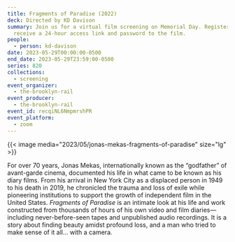```yaml
---
title: Fragments of Paradise (2022)
deck: Directed by KD Davison
summary: Join us for a virtual film screening on Memorial Day. Register to
  receive a 24-hour access link and password to the film.
people:
  - person: kd-davison
date: 2023-05-29T00:00:00-0500
end_date: 2023-05-29T23:59:00-0500
series: 820
collections:
  - screening
event_organizer:
  - the-brooklyn-rail
event_producer:
  - the-brooklyn-rail
event_id: recqiNL6NmpmrshPR
event_platform:
  - zoom
---
```

{{< image media="2023/05/jonas-mekas-fragments-of-paradise" size="lg" >}}

For over 70 years, Jonas Mekas, internationally known as the “godfather” of avant-garde cinema, documented his life in what came to be known as his diary films. From his arrival in New York City as a displaced person in 1949 to his death in 2019, he chronicled the trauma and loss of exile while pioneering institutions to support the growth of independent film in the United States. *Fragments of Paradise* is an intimate look at his life and work constructed from thousands of hours of his own video and film diaries—including never-before-seen tapes and unpublished audio recordings. It is a story about finding beauty amidst profound loss, and a man who tried to make sense of it all... with a camera.